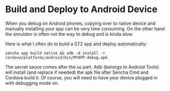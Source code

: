 Build and Deploy to Android Device
====

When you debug on Android phones, copying over to native device and manually installing your app can be very time consuming. On the other hand the simulator is often not the way to debug and is kinda slow. 

Here is what I often do to build a ST2 app and deploy automatically:

```
sencha app build native && adb -d install -r cordova/platforms/android/bin/MYAPP-debug.apk 
```

The secret sauce comes after the `&&` part. Adb (belongs to Android Tools) will install (and replace if needed) the apk file after Sencha Cmd and Cordova build it. Of course, you will need to have your device plugged in with debugging mode on.